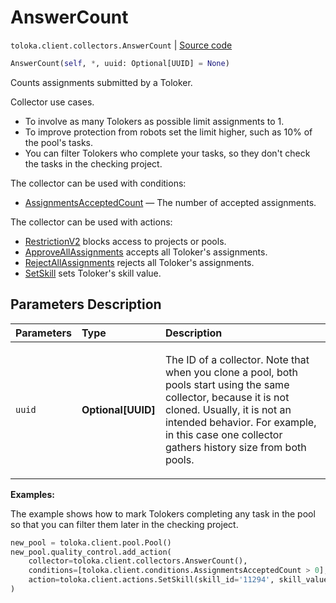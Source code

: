 # AnswerCount
`toloka.client.collectors.AnswerCount` | [Source code](https://github.com/Toloka/toloka-kit/blob/v1.2.1/src/client/collectors.py#L130)

```python
AnswerCount(self, *, uuid: Optional[UUID] = None)
```

Counts assignments submitted by a Toloker.


Collector use cases.
- To involve as many Tolokers as possible limit assignments to 1.
- To improve protection from robots set the limit higher, such as 10% of the pool's tasks.
- You can filter Tolokers who complete your tasks, so they don't check the tasks in the checking project.

The collector can be used with conditions:
* [AssignmentsAcceptedCount](toloka.client.conditions.AssignmentsAcceptedCount.md) — The number of accepted assignments.

The collector can be used with actions:
* [RestrictionV2](toloka.client.actions.RestrictionV2.md) blocks access to projects or pools.
* [ApproveAllAssignments](toloka.client.actions.ApproveAllAssignments.md) accepts all Toloker's assignments.
* [RejectAllAssignments](toloka.client.actions.RejectAllAssignments.md) rejects all Toloker's assignments.
* [SetSkill](toloka.client.actions.SetSkill.md) sets Toloker's skill value.

## Parameters Description

| Parameters | Type | Description |
| :----------| :----| :-----------|
`uuid`|**Optional\[UUID\]**|<p>The ID of a collector. Note that when you clone a pool, both pools start using the same collector, because it is not cloned. Usually, it is not an intended behavior. For example, in this case one collector gathers history size from both pools.</p>

**Examples:**

The example shows how to mark Tolokers completing any task in the pool so that you can filter them later in the checking project.

```python
new_pool = toloka.client.pool.Pool()
new_pool.quality_control.add_action(
    collector=toloka.client.collectors.AnswerCount(),
    conditions=[toloka.client.conditions.AssignmentsAcceptedCount > 0],
    action=toloka.client.actions.SetSkill(skill_id='11294', skill_value=1),
)
```
